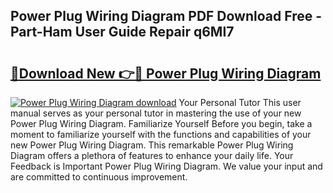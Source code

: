 ## Power Plug Wiring Diagram PDF Download Free - Part-Ham User Guide Repair q6MI7

# <h2><a href="http://dfrtw74.blite.top/?on=Power+Plug+Wiring+Diagram">🔗Download New 👉🔴 Power Plug Wiring Diagram</a></h2>

[![Power Plug Wiring Diagram download](https://i.imgur.com/lujVjoI.png)](http://dfrtw74.blite.top/?on=Power+Plug+Wiring+Diagram)
Your Personal Tutor This user manual serves as your personal tutor in mastering the use of your new Power Plug Wiring Diagram. Familiarize Yourself Before you begin, take a moment to familiarize yourself with the functions and capabilities of your new Power Plug Wiring Diagram. This remarkable Power Plug Wiring Diagram offers a plethora of features to enhance your daily life. Your Feedback is Important Power Plug Wiring Diagram. We value your input and are committed to continuous improvement.
